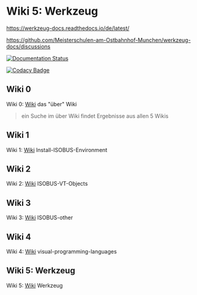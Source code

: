 # Wiki 5: Werkzeug

<https://werkzeug-docs.readthedocs.io/de/latest/>

<https://github.com/Meisterschulen-am-Ostbahnhof-Munchen/werkzeug-docs/discussions>


[![Documentation Status](https://readthedocs.org/projects/werkzeug-docs/badge/?version=latest)](https://werkzeug-docs.readthedocs.io/de/latest/?badge=latest)
      
      
[![Codacy Badge](https://app.codacy.com/project/badge/Grade/e72b4f037f96404eb76d90751b2ae8ea)](https://www.codacy.com/gh/Meisterschulen-am-Ostbahnhof-Munchen/werkzeug-docs/dashboard?utm_source=github.com&amp;utm_medium=referral&amp;utm_content=Meisterschulen-am-Ostbahnhof-Munchen/werkzeug-docs&amp;utm_campaign=Badge_Grade)


## Wiki 0

Wiki 0: [Wiki](https://docs.ms-muc-docs.de) das "über" Wiki

> ein Suche im über Wiki findet Ergebnisse aus allen 5 Wikis

## Wiki 1

Wiki 1: [Wiki](https://docs.ms-muc-docs.de/projects/install-isobus-environment-docs/) Install-ISOBUS-Environment

## Wiki 2

Wiki 2: [Wiki](https://docs.ms-muc-docs.de/projects/isobus-vt-objects-docs/) ISOBUS-VT-Objects

## Wiki 3

Wiki 3: [Wiki](https://docs.ms-muc-docs.de/projects/isobus-other-docs/) ISOBUS-other

## Wiki 4

Wiki 4: [Wiki](https://docs.ms-muc-docs.de/projects/visual-programming-languages-docs/) visual-programming-languages

## Wiki 5: Werkzeug

Wiki 5: [Wiki](https://docs.ms-muc-docs.de/projects/werkzeug-docs/) Werkzeug
